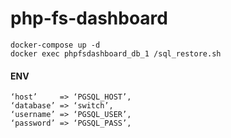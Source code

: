 # php-fs-dashboard

	docker-compose up -d
	docker exec phpfsdashboard_db_1 /sql_restore.sh

#### ENV

	‘host’     => ‘PGSQL_HOST’,
	‘database’ => ‘switch’,
	‘username’ => ‘PGSQL_USER’,
	‘password’ => ‘PGSQL_PASS’,  